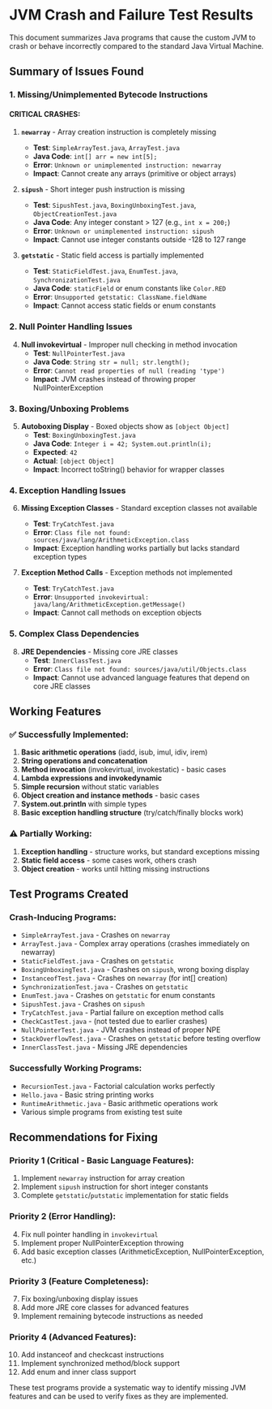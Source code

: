 # JVM Crash and Failure Test Results

This document summarizes Java programs that cause the custom JVM to crash or behave incorrectly compared to the standard Java Virtual Machine.

## Summary of Issues Found

### 1. Missing/Unimplemented Bytecode Instructions

#### CRITICAL CRASHES:
1. **`newarray`** - Array creation instruction is completely missing
   - **Test**: `SimpleArrayTest.java`, `ArrayTest.java`
   - **Java Code**: `int[] arr = new int[5];`
   - **Error**: `Unknown or unimplemented instruction: newarray`
   - **Impact**: Cannot create any arrays (primitive or object arrays)

2. **`sipush`** - Short integer push instruction is missing 
   - **Test**: `SipushTest.java`, `BoxingUnboxingTest.java`, `ObjectCreationTest.java`
   - **Java Code**: Any integer constant > 127 (e.g., `int x = 200;`)
   - **Error**: `Unknown or unimplemented instruction: sipush`
   - **Impact**: Cannot use integer constants outside -128 to 127 range

3. **`getstatic`** - Static field access is partially implemented
   - **Test**: `StaticFieldTest.java`, `EnumTest.java`, `SynchronizationTest.java`
   - **Java Code**: `staticField` or enum constants like `Color.RED`
   - **Error**: `Unsupported getstatic: ClassName.fieldName`
   - **Impact**: Cannot access static fields or enum constants

### 2. Null Pointer Handling Issues

4. **Null invokevirtual** - Improper null checking in method invocation
   - **Test**: `NullPointerTest.java`
   - **Java Code**: `String str = null; str.length();`
   - **Error**: `Cannot read properties of null (reading 'type')`
   - **Impact**: JVM crashes instead of throwing proper NullPointerException

### 3. Boxing/Unboxing Problems

5. **Autoboxing Display** - Boxed objects show as `[object Object]`
   - **Test**: `BoxingUnboxingTest.java`
   - **Java Code**: `Integer i = 42; System.out.println(i);`
   - **Expected**: `42`
   - **Actual**: `[object Object]`
   - **Impact**: Incorrect toString() behavior for wrapper classes

### 4. Exception Handling Issues

6. **Missing Exception Classes** - Standard exception classes not available
   - **Test**: `TryCatchTest.java`
   - **Error**: `Class file not found: sources/java/lang/ArithmeticException.class`
   - **Impact**: Exception handling works partially but lacks standard exception types

7. **Exception Method Calls** - Exception methods not implemented
   - **Test**: `TryCatchTest.java`
   - **Error**: `Unsupported invokevirtual: java/lang/ArithmeticException.getMessage()`
   - **Impact**: Cannot call methods on exception objects

### 5. Complex Class Dependencies

8. **JRE Dependencies** - Missing core JRE classes
   - **Test**: `InnerClassTest.java`
   - **Error**: `Class file not found: sources/java/util/Objects.class`
   - **Impact**: Cannot use advanced language features that depend on core JRE classes

## Working Features

### ✅ Successfully Implemented:
1. **Basic arithmetic operations** (iadd, isub, imul, idiv, irem)
2. **String operations and concatenation**
3. **Method invocation** (invokevirtual, invokestatic) - basic cases
4. **Lambda expressions and invokedynamic**
5. **Simple recursion** without static variables
6. **Object creation and instance methods** - basic cases
7. **System.out.println** with simple types
8. **Basic exception handling structure** (try/catch/finally blocks work)

### ⚠️ Partially Working:
1. **Exception handling** - structure works, but standard exceptions missing
2. **Static field access** - some cases work, others crash
3. **Object creation** - works until hitting missing instructions

## Test Programs Created

### Crash-Inducing Programs:
- `SimpleArrayTest.java` - Crashes on `newarray`
- `ArrayTest.java` - Complex array operations (crashes immediately on newarray)
- `StaticFieldTest.java` - Crashes on `getstatic`
- `BoxingUnboxingTest.java` - Crashes on `sipush`, wrong boxing display
- `InstanceofTest.java` - Crashes on `newarray` (for int[] creation)
- `SynchronizationTest.java` - Crashes on `getstatic`
- `EnumTest.java` - Crashes on `getstatic` for enum constants
- `SipushTest.java` - Crashes on `sipush`
- `TryCatchTest.java` - Partial failure on exception method calls
- `CheckCastTest.java` - (not tested due to earlier crashes)
- `NullPointerTest.java` - JVM crashes instead of proper NPE
- `StackOverflowTest.java` - Crashes on `getstatic` before testing overflow
- `InnerClassTest.java` - Missing JRE dependencies

### Successfully Working Programs:
- `RecursionTest.java` - Factorial calculation works perfectly
- `Hello.java` - Basic string printing works
- `RuntimeArithmetic.java` - Basic arithmetic operations work
- Various simple programs from existing test suite

## Recommendations for Fixing

### Priority 1 (Critical - Basic Language Features):
1. Implement `newarray` instruction for array creation
2. Implement `sipush` instruction for short integer constants
3. Complete `getstatic`/`putstatic` implementation for static fields

### Priority 2 (Error Handling):
4. Fix null pointer handling in `invokevirtual`
5. Implement proper NullPointerException throwing
6. Add basic exception classes (ArithmeticException, NullPointerException, etc.)

### Priority 3 (Feature Completeness):
7. Fix boxing/unboxing display issues
8. Add more JRE core classes for advanced features
9. Implement remaining bytecode instructions as needed

### Priority 4 (Advanced Features):
10. Add instanceof and checkcast instructions
11. Implement synchronized method/block support
12. Add enum and inner class support

These test programs provide a systematic way to identify missing JVM features and can be used to verify fixes as they are implemented.